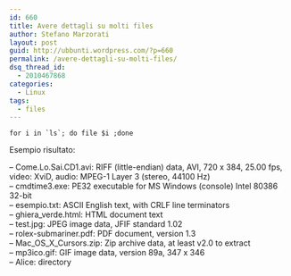 ```yaml
---
id: 660
title: Avere dettagli su molti files
author: Stefano Marzorati
layout: post
guid: http://ubbunti.wordpress.com/?p=660
permalink: /avere-dettagli-su-molti-files/
dsq_thread_id:
  - 2010467868
categories:
  - Linux
tags:
  - files
---
```

``for i in `ls`; do file $i ;done``

Esempio risultato:

&#8211; Come.Lo.Sai.CD1.avi: RIFF (little-endian) data, AVI, 720 x 384, 25.00 fps, video: XviD, audio: MPEG-1 Layer 3 (stereo, 44100 Hz)  
&#8211; cmdtime3.exe: PE32 executable for MS Windows (console) Intel 80386 32-bit  
&#8211; esempio.txt: ASCII English text, with CRLF line terminators  
&#8211; ghiera_verde.html: HTML document text  
&#8211; test.jpg: JPEG image data, JFIF standard 1.02  
&#8211; rolex-submariner.pdf: PDF document, version 1.3  
&#8211; Mac\_OS\_X_Cursors.zip: Zip archive data, at least v2.0 to extract  
&#8211; mp3ico.gif: GIF image data, version 89a, 347 x 346  
&#8211; Alice: directory
